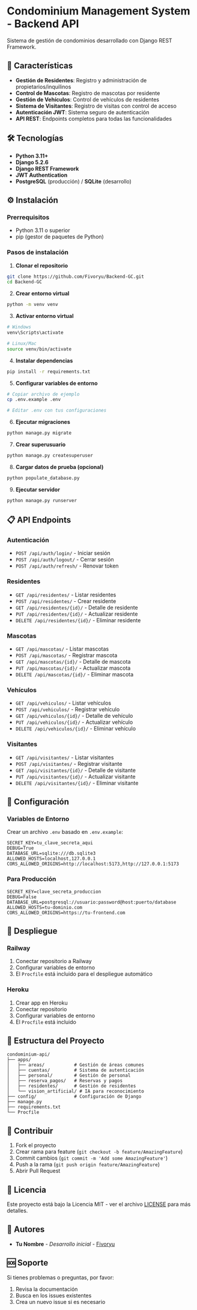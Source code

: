 # Condominium Management System - Backend API

Sistema de gestión de condominios desarrollado con Django REST Framework.

## 🚀 Características

- **Gestión de Residentes**: Registro y administración de propietarios/inquilinos
- **Control de Mascotas**: Registro de mascotas por residente
- **Gestión de Vehículos**: Control de vehículos de residentes
- **Sistema de Visitantes**: Registro de visitas con control de acceso
- **Autenticación JWT**: Sistema seguro de autenticación
- **API REST**: Endpoints completos para todas las funcionalidades

## 🛠️ Tecnologías

- **Python 3.11+**
- **Django 5.2.6**
- **Django REST Framework**
- **JWT Authentication**
- **PostgreSQL** (producción) / **SQLite** (desarrollo)

## ⚙️ Instalación

### Prerrequisitos
- Python 3.11 o superior
- pip (gestor de paquetes de Python)

### Pasos de instalación

1. **Clonar el repositorio**
```bash
git clone https://github.com/Fivoryu/Backend-GC.git
cd Backend-GC
```

2. **Crear entorno virtual**
```bash
python -m venv venv
```

3. **Activar entorno virtual**
```bash
# Windows
venv\Scripts\activate

# Linux/Mac
source venv/bin/activate
```

4. **Instalar dependencias**
```bash
pip install -r requirements.txt
```

5. **Configurar variables de entorno**
```bash
# Copiar archivo de ejemplo
cp .env.example .env

# Editar .env con tus configuraciones
```

6. **Ejecutar migraciones**
```bash
python manage.py migrate
```

7. **Crear superusuario**
```bash
python manage.py createsuperuser
```

8. **Cargar datos de prueba (opcional)**
```bash
python populate_database.py
```

9. **Ejecutar servidor**
```bash
python manage.py runserver
```

## 📋 API Endpoints

### Autenticación
- `POST /api/auth/login/` - Iniciar sesión
- `POST /api/auth/logout/` - Cerrar sesión
- `POST /api/auth/refresh/` - Renovar token

### Residentes
- `GET /api/residentes/` - Listar residentes
- `POST /api/residentes/` - Crear residente
- `GET /api/residentes/{id}/` - Detalle de residente
- `PUT /api/residentes/{id}/` - Actualizar residente
- `DELETE /api/residentes/{id}/` - Eliminar residente

### Mascotas
- `GET /api/mascotas/` - Listar mascotas
- `POST /api/mascotas/` - Registrar mascota
- `GET /api/mascotas/{id}/` - Detalle de mascota
- `PUT /api/mascotas/{id}/` - Actualizar mascota
- `DELETE /api/mascotas/{id}/` - Eliminar mascota

### Vehículos
- `GET /api/vehiculos/` - Listar vehículos
- `POST /api/vehiculos/` - Registrar vehículo
- `GET /api/vehiculos/{id}/` - Detalle de vehículo
- `PUT /api/vehiculos/{id}/` - Actualizar vehículo
- `DELETE /api/vehiculos/{id}/` - Eliminar vehículo

### Visitantes
- `GET /api/visitantes/` - Listar visitantes
- `POST /api/visitantes/` - Registrar visitante
- `GET /api/visitantes/{id}/` - Detalle de visitante
- `PUT /api/visitantes/{id}/` - Actualizar visitante
- `DELETE /api/visitantes/{id}/` - Eliminar visitante

## 🔧 Configuración

### Variables de Entorno

Crear un archivo `.env` basado en `.env.example`:

```env
SECRET_KEY=tu_clave_secreta_aqui
DEBUG=True
DATABASE_URL=sqlite:///db.sqlite3
ALLOWED_HOSTS=localhost,127.0.0.1
CORS_ALLOWED_ORIGINS=http://localhost:5173,http://127.0.0.1:5173
```

### Para Producción

```env
SECRET_KEY=clave_secreta_produccion
DEBUG=False
DATABASE_URL=postgresql://usuario:password@host:puerto/database
ALLOWED_HOSTS=tu-dominio.com
CORS_ALLOWED_ORIGINS=https://tu-frontend.com
```

## 🚀 Despliegue

### Railway
1. Conectar repositorio a Railway
2. Configurar variables de entorno
3. El `Procfile` está incluido para el despliegue automático

### Heroku
1. Crear app en Heroku
2. Conectar repositorio
3. Configurar variables de entorno
4. El `Procfile` está incluido

## 📝 Estructura del Proyecto

```
condominium-api/
├── apps/
│   ├── areas/           # Gestión de áreas comunes
│   ├── cuentas/         # Sistema de autenticación
│   ├── personal/        # Gestión de personal
│   ├── reserva_pagos/   # Reservas y pagos
│   ├── residentes/      # Gestión de residentes
│   └── vision_artificial/ # IA para reconocimiento
├── config/              # Configuración de Django
├── manage.py
├── requirements.txt
└── Procfile
```

## 🤝 Contribuir

1. Fork el proyecto
2. Crear rama para feature (`git checkout -b feature/AmazingFeature`)
3. Commit cambios (`git commit -m 'Add some AmazingFeature'`)
4. Push a la rama (`git push origin feature/AmazingFeature`)
5. Abrir Pull Request

## 📄 Licencia

Este proyecto está bajo la Licencia MIT - ver el archivo [LICENSE](LICENSE) para más detalles.

## 👥 Autores

- **Tu Nombre** - *Desarrollo inicial* - [Fivoryu](https://github.com/Fivoryu)

## 🆘 Soporte

Si tienes problemas o preguntas, por favor:
1. Revisa la documentación
2. Busca en los issues existentes
3. Crea un nuevo issue si es necesario